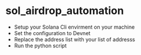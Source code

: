 # sol_airdrop_automation
 
- Setup your Solana Cli envirment on your machine
- Set the configuration to Devnet
- Replace the address list with your list of addresss
- Run the python script
